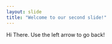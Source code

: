 ```yaml
--- 
layout: slide
title: "Welcome to our second slide!"
---
```

Hi There.
Use the left arrow to go back!
